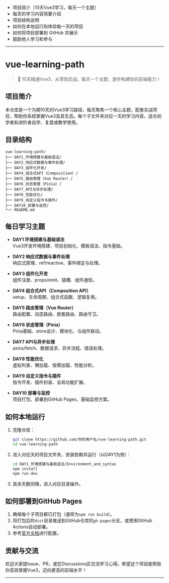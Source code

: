 - 项目简介（10天Vue3学习，每天一个主题）
- 每天的学习内容简要介绍
- 项目结构说明
- 如何在本地运行和体验每一天的项目
- 如何将项目部署到 GitHub 并展示
- 鼓励他人学习和参与
---

# vue-learning-path

> 🌟 10天精通Vue3，从零到实战，每天一个主题，逐步构建你的前端能力！

## 项目简介

本仓库是一个为期10天的Vue3学习路径，每天聚焦一个核心主题，配套实战项目，帮助你系统掌握Vue3及其生态。每个子文件夹对应一天的学习内容，适合初学者和进阶者自学、复盘或教学使用。

## 目录结构

```
vue-learning-path/
├── DAY1_环境搭建与基础语法/
├── DAY2_响应式数据与事件处理/
├── DAY3_组件化开发/
├── DAY4_组合式API（Composition）/
├── DAY5_路由管理（Vue Router）/
├── DAY6_状态管理（Pinia）/
├── DAY7_API与异步处理/
├── DAY8_性能优化/
├── DAY9_自定义指令与插件/
├── DAY10_部署与监控/
└── README.md
```

## 每日学习主题

- **DAY1 环境搭建与基础语法**  
  Vue3开发环境搭建、项目初始化、模板语法、指令基础。

- **DAY2 响应式数据与事件处理**  
  响应式原理、ref/reactive、事件绑定与处理。

- **DAY3 组件化开发**  
  组件注册、props/emit、插槽、组件通信。

- **DAY4 组合式API（Composition API）**  
  setup、生命周期、组合式函数、逻辑复用。

- **DAY5 路由管理（Vue Router）**  
  路由配置、动态路由、嵌套路由、路由守卫。

- **DAY6 状态管理（Pinia）**  
  Pinia基础、store设计、模块化、与组件联动。

- **DAY7 API与异步处理**  
  axios/fetch、数据请求、异步流程、错误处理。

- **DAY8 性能优化**  
  虚拟列表、懒加载、按需加载、性能分析。

- **DAY9 自定义指令与插件**  
  指令开发、插件封装、全局功能扩展。

- **DAY10 部署与监控**  
  项目打包、部署到GitHub Pages、基础监控方案。

## 如何本地运行

1. 克隆仓库：
   ```bash
   git clone https://github.com/你的用户名/vue-learning-path.git
   cd vue-learning-path
   ```
2. 进入对应天的项目文件夹，安装依赖并运行（以DAY1为例）：
   ```bash
   cd DAY1_环境搭建与基础语法/Environment_and_syntax
   npm install
   npm run dev
   ```
3. 其余天数同理，进入对应目录操作。

## 如何部署到GitHub Pages

1. 确保每个子项目都已打包（通常为`npm run build`）。
2. 将打包后的`dist`目录推送到GitHub仓库的`gh-pages`分支，或使用GitHub Actions自动部署。
3. 参考[官方文档](https://cli.vuejs.org/zh/guide/deployment.html#github-pages)进行配置。

## 贡献与交流

欢迎大家提Issue、PR，或在Discussions区交流学习心得。希望这个项目能帮助你高效掌握Vue3，迈向更高的前端水平！

---


